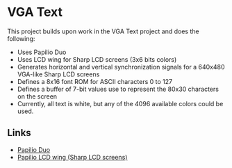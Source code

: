 # VGA Text

This project builds upon work in the VGA Text project and does the following:

* Uses Papilio Duo
* Uses LCD wing for Sharp LCD screens (3x6 bits colors)
* Generates horizontal and vertical synchronization signals for a 640x480 VGA-like Sharp LCD screens
* Defines a 8x16 font ROM for ASCII characters 0 to 127
* Defines a buffer of 7-bit values use to represent the 80x30 characters on the screen
* Currently, all text is white, but any of the 4096 available colors could be used.

## Links

* [Papilio Duo](http://papilio.cc/index.php?n=Papilio.DUOStart)
* [Papilio LCD wing (Sharp LCD screens)](https://www.logre.eu/wiki/Ecran_Sharp_LQ084V1DG21/en)

